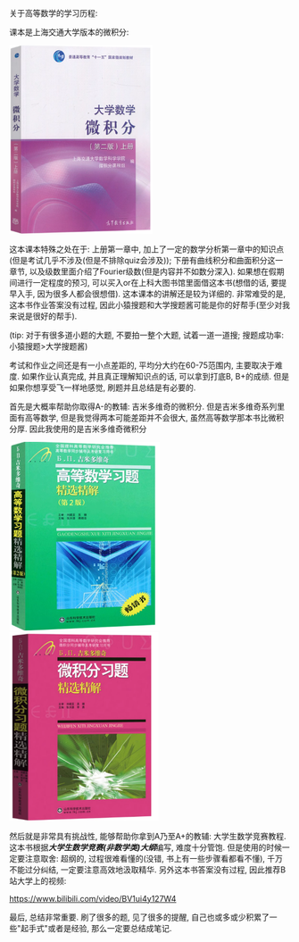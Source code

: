 关于高等数学的学习历程:

课本是上海交通大学版本的微积分: 

<img src="img/4.png" alt="image" style="zoom:33%;" />

这本课本特殊之处在于: 上册第一章中, 加上了一定的数学分析第一章中的知识点(但是考试几乎不涉及(但是不排除quiz会涉及)); 下册有曲线积分和曲面积分这一章节, 以及级数里面介绍了Fourier级数(但是内容并不如数分深入). 如果想在假期间进行一定程度的预习, 可以买入or在上科大图书馆里面借这本书(想借的话, 要提早入手, 因为很多人都会很想借). 这本课本的讲解还是较为详细的. 非常难受的是, 这本书作业答案没有过程, 因此小猿搜题和大学搜题酱可能是你的好帮手(至少对我来说是很好的帮手). 

(tip: 对于有很多道小题的大题, 不要拍一整个大题, 试着一道一道搜; 搜题成功率: 小猿搜题>大学搜题酱)

考试和作业之间还是有一小点差距的, 平均分大约在60-75范围内, 主要取决于难度. 如果作业认真完成, 并且真正理解知识点的话, 可以拿到打底B, B+的成绩. 但是如果你想享受飞一样地感觉, 刷题并且总结是有必要的.

首先是大概率帮助你取得A-的教辅: 吉米多维奇的微积分. 但是吉米多维奇系列里面有高等数学, 但是我觉得两本可能差距并不会很大, 虽然高等数学那本书比微积分厚. 因此我使用的是吉米多维奇微积分

<img src="img/2.png" alt="image" style="zoom:33%;" />

<img src="img/3.png" alt="image" style="zoom:33%;" />

然后就是非常具有挑战性, 能够帮助你拿到A乃至A+的教辅: 大学生数学竞赛教程. 这本书根据***大学生数学竞赛(非数学类)大纲***编写, 难度十分管饱. 但是使用的时候一定要注意取舍: 超纲的, 过程很难看懂的(没错, 书上有一些步骤看都看不懂), 千万不能过分纠结, 一定要注意高效地汲取精华. 另外这本书答案没有过程, 因此推荐B站大学上的视频:

https://www.bilibili.com/video/BV1ui4y127W4

最后, 总结非常重要. 刷了很多的题, 见了很多的提醒, 自己也或多或少积累了一些"起手式"或者是经验, 那么一定要总结成笔记. 









